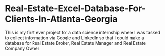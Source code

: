 # Real-Estate-Excel-Database-For-Clients-In-Atlanta-Georgia
This is my first ever project for a data science internship where I was tasked to collect information via Google and LinkedIn so that I could make a database for Real Estate Broker, Real Estate Manager and Real Estate Company Owner


